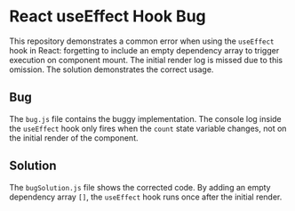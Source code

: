 # React useEffect Hook Bug

This repository demonstrates a common error when using the `useEffect` hook in React:  forgetting to include an empty dependency array to trigger execution on component mount.  The initial render log is missed due to this omission.  The solution demonstrates the correct usage.

## Bug

The `bug.js` file contains the buggy implementation.  The console log inside the `useEffect` hook only fires when the `count` state variable changes, not on the initial render of the component. 

## Solution

The `bugSolution.js` file shows the corrected code. By adding an empty dependency array `[]`, the `useEffect` hook runs once after the initial render. 
